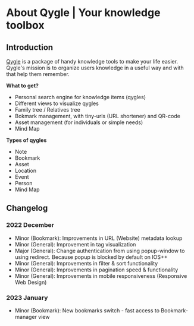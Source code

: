 # About Qygle | Your knowledge toolbox

## Introduction

[Qygle](https://qygle.com) is a package of handy knowledge tools to make your life easier. Qygle's mission is to organize users knowledge in a useful way and with that help them remember.

**What to get?**
- Personal search engine for knowledge items (qygles)
- Different views to visualize qygles
- Family tree / Relatives tree
- Bokmark management, with tiny-urls (URL shortener) and QR-code
- Asset management (for individuals or simple needs)
- Mind Map

**Types of qygles**
- Note
- Bookmark
- Asset
- Location
- Event
- Person
- Mind Map

## Changelog

### 2022 December
- Minor (Bookmark): Improvements in URL (Website) metadata lookup
- Minor (General): Improvement in tag visualization
- Major (General): Change authentication from using popup-window to using redirect. Because popup is blocked by default on IOS++
- Minor (General): Improvements in filter & sort functionality
- Minor (General): Improvements in pagination speed & functionality
- Minor (General): Improvements in mobile responsiveness (Responsive Web Design)

### 2023 January
- Minor (Bookmark): New bookmarks switch - fast access to Bookmark-manager view